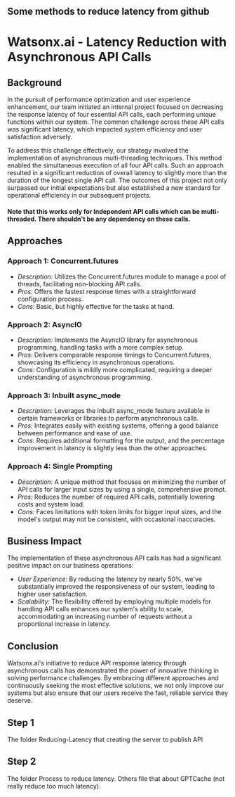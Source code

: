 ## Some methods to reduce latency from github
# Watsonx.ai - Latency Reduction with Asynchronous API Calls

## Background

In the pursuit of performance optimization and user experience enhancement, our team initiated an internal project focused on decreasing the response latency of four essential API calls, each performing unique functions within our system. The common challenge across these API calls was significant latency, which impacted system efficiency and user satisfaction adversely.

To address this challenge effectively, our strategy involved the implementation of asynchronous multi-threading techniques. This method enabled the simultaneous execution of all four API calls. Such an approach resulted in a significant reduction of overall latency to slightly more than the duration of the longest single API call. The outcomes of this project not only surpassed our initial expectations but also established a new standard for operational efficiency in our subsequent projects.

#### Note that this works only for Independent API calls which can be multi-threaded. There shouldn't be any dependency on these calls. 

## Approaches

### Approach 1: Concurrent.futures

- *Description:* Utilizes the Concurrent.futures module to manage a pool of threads, facilitating non-blocking API calls.
- *Pros:* Offers the fastest response times with a straightforward configuration process.
- *Cons:* Basic, but highly effective for the tasks at hand.

### Approach 2: AsyncIO

- *Description:* Implements the AsyncIO library for asynchronous programming, handling tasks with a more complex setup.
- *Pros:* Delivers comparable response timings to Concurrent.futures, showcasing its efficiency in asynchronous operations.
- *Cons:* Configuration is mildly more complicated, requiring a deeper understanding of asynchronous programming.

### Approach 3: Inbuilt async_mode

- *Description:* Leverages the inbuilt async_mode feature available in certain frameworks or libraries to perform asynchronous calls.
- *Pros:* Integrates easily with existing systems, offering a good balance between performance and ease of use.
- *Cons:* Requires additional formatting for the output, and the percentage improvement in latency is slightly less than the other approaches.

### Approach 4: Single Prompting

- *Description:* A unique method that focuses on minimizing the number of API calls for larger input sizes by using a single, comprehensive prompt.
- *Pros:* Reduces the number of required API calls, potentially lowering costs and system load.
- *Cons:* Faces limitations with token limits for bigger input sizes, and the model's output may not be consistent, with occasional inaccuracies.

## Business Impact

The implementation of these asynchronous API calls has had a significant positive impact on our business operations:

- *User Experience:* By reducing the latency by nearly 50%, we've substantially improved the responsiveness of our system, leading to higher user satisfaction.
- *Scalability:* The flexibility offered by employing multiple models for handling API calls enhances our system's ability to scale, accommodating an increasing number of requests without a proportional increase in latency.

## Conclusion

Watsonx.ai's initiative to reduce API response latency through asynchronous calls has demonstrated the power of innovative thinking in solving performance challenges. By embracing different approaches and continuously seeking the most effective solutions, we not only improve our systems but also ensure that our users receive the fast, reliable service they deserve.


## Step 1
The folder Reducing-Latency that creating the server to publish API
## Step 2
The folder Process to reduce latency. Others file that about GPTCache (not really reduce too much latency).
